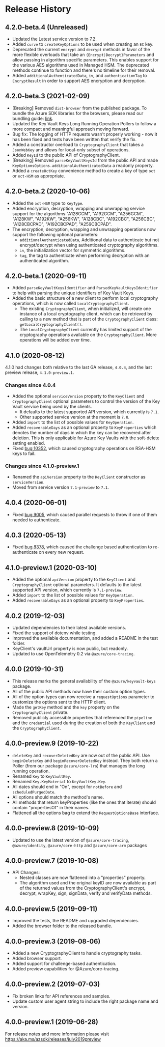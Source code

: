 # Release History

## 4.2.0-beta.4 (Unreleased)

- Updated the Latest service version to 7.2.
- Added `curve` to `createKeyOptions` to be used when creating an `EC` key.
- Deprecated the current `encrypt` and `decrypt` methods in favor of the more flexible overloads that take an `{Encrypt|Decrypt}Parameters` and allow passing in algorithm specific parameters. This enables support for the various AES algorithms used in Managed HSM. The deprecated methods continue to function and there's no timeline for their removal.
- Added `additionalAuthenticatedData`, `iv`, and `authenticationTag` to `EncryptResult` in order to support AES encryption and decryption.

## 4.2.0-beta.3 (2021-02-09)

- [Breaking] Removed `dist-browser` from the published package. To bundle the Azure SDK libraries for the browsers, please read our bundling guide: [link](https://github.com/Azure/azure-sdk-for-js/blob/master/documentation/Bundling.md).
- Updated the Key Vault Keys Long Running Operation Pollers to follow a more compact and meaningful approach moving forward.
- Bug fix: The logging of HTTP requests wasn't properly working - now it has been fixed and tests have been written that verify the fix.
- Added a constructor overload to `CryptographyClient` that takes a `JsonWebKey` and allows for local-only subset of operations.
- Added `KeyId` to the public API of CryptographyClient.
- [Breaking] Removed `parseKeyVaultKeysId` from the public API and made `KeyOptionsOptions.additionalAuthenticatedData` a readonly property.
- Added a `createOctKey` convenience method to create a key of type `oct` or `oct-HSM` as appropriate.

## 4.2.0-beta.2 (2020-10-06)

- Added the `oct-HSM` type to `KeyType`.
- Added encryption, decryption, wrapping and unwrapping service support for the algorithms "A128GCM", "A192GCM", "A256GCM", "A128KW", "A192KW", "A256KW", "A128CBC", "A192CBC", "A256CBC", "A128CBCPAD", "A192CBCPAD", "A256CBCPAD".
- The encryption, decryption, wrapping and unwrapping operations now support the following optional parameters:
  - `additionalAuthenticatedData`, Additional data to authenticate but not encrypt/decrypt when using authenticated cryptography algorithms.
  - `iv`, the initialization vector for symmetric algorithms.
  - `tag`, the tag to authenticate when performing decryption with an authenticated algorithm.

## 4.2.0-beta.1 (2020-09-11)

- Added `parseKeyVaultKeysIdentifier` and `ParsedKeyVaultKeysIdentifier` to help with parsing the unique identifiers of Key Vault Keys.
- Added the basic structure of a new client to perform local cryptography operations, which is now called `LocalCryptographyClient`.
  - The existing `CryptographyClient`, when initialized, will create one instance of a local cryptography client, which can be retrieved by calling to a new method that is part of the `CryptographyClient` class: `getLocalCryptographyClient()`.
  - The `LocalCryptographyClient` currently has limited support of the cryptography operations available on the `CryptographyClient`. More operations will be added over time.

## 4.1.0 (2020-08-12)

4.1.0 had changes both relative to the last GA release, `4.0.4`, and the last preview release, `4.1.0-preview.1`.

### Changes since 4.0.4

- Added the optional `serviceVersion` property to the `KeyClient` and `CryptographyClient` optional parameters to control the version of the Key Vault service being used by the clients.
  - It defaults to the latest supported API version, which currently is `7.1`.
  - Other supported service version at the moment is `7.0`.
- Added `import` to the list of possible values for `KeyOperation`.
- Added `recoverableDays` as an optional property to `KeyProperties` which denotes the number of days in which the key can be recovered after deletion. This is only applicable for Azure Key Vaults with the soft-delete setting enabled.
- Fixed [bug 10352](https://github.com/Azure/azure-sdk-for-js/issues/10352), which caused cryptography operations on RSA-HSM keys to fail.

### Changes since 4.1.0-preview.1

- Renamed the `apiVersion` property to the `KeyClient` constructor as `serviceVersion`.
- Moved from service version `7.1-preview` to `7.1`.

## 4.0.4 (2020-06-01)

- Fixed [bug 9005](https://github.com/Azure/azure-sdk-for-js/issues/9005), which caused parallel requests to throw if one of them needed to authenticate.

## 4.0.3 (2020-05-13)

- Fixed [bug 8378](https://github.com/Azure/azure-sdk-for-js/issues/8378), which caused the challenge based authentication to re-authenticate on every new request.

## 4.1.0-preview.1 (2020-03-10)

- Added the optional `apiVersion` property to the `KeyClient` and `CryptographyClient` optional parameters.
  It defaults to the latest supported API version, which currently is `7.1-preview`.
- Added `import` to the list of possible values for `KeyOperation`.
- Added `recoverableDays` as an optional property to `KeyProperties`.

## 4.0.2 (2019-12-03)

- Updated dependencies to their latest available versions.
- Fixed the support of dotenv while testing.
- Improved the available documentation, and added a README in the test folder.
- KeyClient's vaultUrl property is now public, but readonly.
- Updated to use OpenTelemetry 0.2 via `@azure/core-tracing`.

## 4.0.0 (2019-10-31)

- This release marks the general availability of the `@azure/keyvault-keys` package.
- All of the public API methods now have their custom option types.
- All of the option types can now receive a `requestOptions` parameter to customize the options sent to the HTTP client.
- Made the `getKey` method and the `key` property on the `CryptographyClient` private.
- Removed publicly accessible properties that referenced the `pipeline` and the `credential` used during the creation of both the `KeyClient` and the `CryptographyClient`.

## 4.0.0-preview.9 (2019-10-22)

- `deleteKey` and `recoverDeletedKey` are now out of the public API.
  Use `beginDeleteKey` and `beginRecoverDeletedKey` instead.
  They both return a Poller (from our package `@azure/core-lro`) that manages the long running operation.
- Renamed `Key` to `KeyVaultKey`.
- Renamed `Key.KeyMaterial` to `KeyVaultKey.Key`.
- All dates should end in "On", except for `notBefore` and `scheduledPurgedDate`.
- All options should match the method's name.
- All methods that return keyProperties (like the ones that iterate) should contain "propertiesOf" in their names.
- Flattened all the options bag to extend the `RequestOptionsBase` interface.

## 4.0.0-preview.8 (2019-10-09)

- Updated to use the latest version of `@azure/core-tracing`, `@azure/identity`, `@azure/core-http` and `@azure/core-arm` packages

## 4.0.0-preview.7 (2019-10-08)

- API Changes:
  - Nested classes are now flattened into a "properties" property.
  - The algorithm used and the original keyID are now available as part of the returned values from the CryptographyClient's encrypt, decrypt, wrapKey, sign, signData, verify and verifyData methods.

## 4.0.0-preview.5 (2019-09-11)

- Improved the tests, the README and upgraded dependencies.
- Added the browser folder to the released bundle.

## 4.0.0-preview.3 (2019-08-06)

- Added a new CryptographyClient to handle cryptography tasks.
- Added browser support.
- Added support for challenge-based authentication.
- Added preview capabilities for @Azure/core-tracing.

## 4.0.0-preview.2 (2019-07-03)

- Fix broken links for API references and samples.
- Update custom user agent string to include the right package name and version.

## 4.0.0-preview.1 (2019-06-28)

For release notes and more information please visit
https://aka.ms/azsdk/releases/july2019preview
